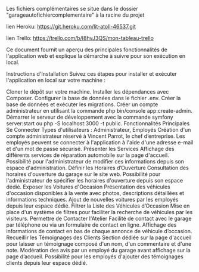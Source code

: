 Les fichiers complémentaires se situe dans le dossier "garageautofichiercomplementaire" à la racine du projet 

lien Heroku: https://git.heroku.com/lit-atoll-46537.git

lien Trello: https://trello.com/b/I8hvJ3QS/mon-tableau-trello

Ce document fournit un aperçu des principales fonctionnalités de l'application web et explique la démarche à suivre pour son exécution en local.

Instructions d'Installation
Suivez ces étapes pour installer et exécuter l'application en local sur votre machine :

Cloner le dépôt sur votre machine.
Installer les dépendances avec Composer.
Configurer la base de données dans le fichier .env.
Créer la base de données et exécuter les migrations.
Créer un compte administrateur en utilisant la commande php bin/console app:create-admin.
Démarrer le serveur de développement avec la commande symfony server:start ou php -S localhost:3000 -t public.
Fonctionnalités Principales
Se Connecter
Types d'utilisateurs : Administrateur, Employés
Création d'un compte administrateur réservé à Vincent Parrot, le chef d’entreprise.
Les employés peuvent se connecter à l'application à l'aide d'une adresse e-mail et d'un mot de passe sécurisé.
Présenter les Services
Affichage des différents services de réparation automobile sur la page d'accueil.
Possibilité pour l'administrateur de modifier ces informations depuis son espace d'administration.
Définir les Horaires d’Ouverture
Consultation des horaires d'ouverture du garage sur le site web.
Possibilité pour l'administrateur de spécifier les horaires d'ouverture depuis son espace dédié.
Exposer les Voitures d'Occasion
Présentation des véhicules d'occasion disponibles à la vente avec photos, descriptions détaillées et informations techniques.
Ajout de nouvelles voitures par les employés depuis leur espace dédié.
Filtrer la Liste des Véhicules d’Occasion
Mise en place d'un système de filtres pour faciliter la recherche de véhicules par les visiteurs.
Permettre de Contacter l'Atelier
Facilité de contact avec le garage par téléphone ou via un formulaire de contact en ligne.
Affichage des informations de contact en bas de chaque annonce de véhicule d’occasion.
Recueillir les Témoignages des Clients
Section dédiée sur la page d'accueil pour laisser un témoignage composé d'un nom, d'un commentaire et d'une note.
Modération des avis par un employé du garage avant affichage sur la page d’accueil.
Possibilité pour les employés d'ajouter des témoignages clients depuis leur espace dédié.
